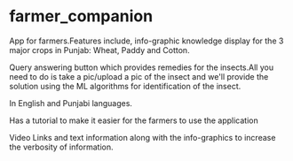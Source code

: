 # farmer_companion
<p> App for farmers.Features include, info-graphic knowledge display for the 3 major crops in Punjab: Wheat, Paddy and Cotton.</p>
<p> Query answering button which provides remedies for the insects.All you need to do is take a pic/upload a pic of the insect and we'll provide the solution using the ML algorithms for identification of the insect. </p>
<p> In English and Punjabi languages.</p>
<p> Has a tutorial to make it easier for the farmers to use the application</p>
<p> Video Links and text information along with the info-graphics to increase the verbosity of information.</p>
